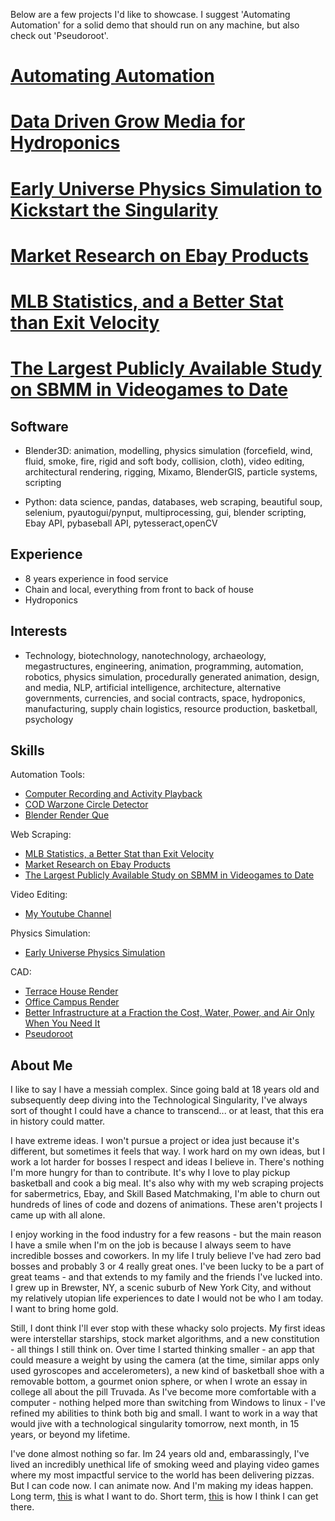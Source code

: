 Below are a few projects I'd like to showcase. I suggest 'Automating Automation' for a solid demo that should run on any machine, but also check out 'Pseudoroot'.

# [Automating Automation](https://github.com/kelmensonj/Computer-Recording-and-Activity-Playback)

# [Data Driven Grow Media for Hydroponics](https://github.com/kelmensonj/Pseudoroot)

# [Early Universe Physics Simulation to Kickstart the Singularity](https://github.com/kelmensonj/Newtownian-Physics-Engine)

# [Market Research on Ebay Products](https://github.com/kelmensonj/UPC-s-and-the-Ebay-API-for-a-Million-Dollar-Heist)

# [MLB Statistics, and a Better Stat than Exit Velocity](https://github.com/kelmensonj/Pybaseball-Pandas-and-Python-for-DIY-Sabermetrics/blob/master/pybaseballPandasPython)

# [The Largest Publicly Available Study on SBMM in Videogames to Date](https://github.com/kelmensonj/Warzone-SBMM-APP-Much-Improved)

## **Software**
* Blender3D: animation, modelling, physics simulation (forcefield, wind, fluid, smoke, fire, rigid and soft body, collision, cloth), video editing, architectural rendering, rigging, Mixamo, BlenderGIS, particle systems, scripting

* Python: data science, pandas, databases, web scraping, beautiful soup, selenium, pyautogui/pynput, multiprocessing, gui, blender scripting, Ebay API, pybaseball API, pytesseract,openCV

## **Experience**

* 8 years experience in food service
* Chain and local, everything from front to back of house
* Hydroponics

## **Interests** 
* Technology, biotechnology, nanotechnology, archaeology, megastructures, engineering, animation, programming, automation, robotics, physics simulation, procedurally generated animation, design, and media, NLP, artificial intelligence, architecture, alternative governments, currencies, and social contracts, space, hydroponics, manufacturing, supply chain logistics, resource production, basketball, psychology

## **Skills** ##

Automation Tools:
* [Computer Recording and Activity Playback](https://github.com/kelmensonj/Computer-Recording-and-Activity-Playback)
* [COD Warzone Circle Detector](https://github.com/kelmensonj/OCR-Pyautogui-Detect-Storm-Movement-COD-Warzone-TTS)
* [Blender Render Que](https://github.com/kelmensonj/Blender-Render-Que)

Web Scraping:
* [MLB Statistics, a Better Stat than Exit Velocity](https://github.com/kelmensonj/Pybaseball-Pandas-and-Python-for-DIY-Sabermetrics/blob/master/pybaseballPandasPython)
* [Market Research on Ebay Products](https://github.com/kelmensonj/UPC-s-and-the-Ebay-API-for-a-Million-Dollar-Heist)
* [The Largest Publicly Available Study on SBMM in Videogames to Date](https://github.com/kelmensonj/Warzone-SBMM-APP-Much-Improved)

Video Editing:
* [My Youtube Channel](https://www.youtube.com/channel/UC01Ew2iYxMxFOytlZQqhOEg)

Physics Simulation:
* [Early Universe Physics Simulation](https://github.com/kelmensonj/Newtownian-Physics-Engine)

CAD:
* [Terrace House Render](https://www.youtube.com/watch?v=5Hg9Z5nokfI)
* [Office Campus Render](https://www.youtube.com/watch?v=prYgmhuJHvs)
* [Better Infrastructure at a Fraction the Cost, Water, Power, and Air Only When You Need It](https://www.youtube.com/watch?v=1rEbn-nI0RM)
* [Pseudoroot](https://www.youtube.com/watch?v=eCXxZpWh2Ig)

## About Me

I like to say I have a messiah complex. Since going bald at 18 years old and subsequently deep diving into the Technological Singularity, I've always sort of thought I could have a chance to transcend... or at least, that this era in history could matter.  

I have extreme ideas. I won't pursue a project or idea just because it's different, but sometimes it feels that way. I work hard on my own ideas, but I work a lot harder for bosses I respect and ideas I believe in. There's nothing I'm more hungry for than to contribute. It's why I love to play pickup basketball and cook a big meal. It's also why with my web scraping projects for sabermetrics, Ebay, and Skill Based Matchmaking, I'm able to churn out hundreds of lines of code and dozens of animations. These aren't projects I came up with all alone.

I enjoy working in the food industry for a few reasons - but the main reason I have a smile when I'm on the job is because I always seem to have incredible bosses and coworkers. In my life I truly believe I've had zero bad bosses and probably 3 or 4 really great ones. I've been lucky to be a part of great teams - and that extends to my family and the friends I've lucked into. I grew up in Brewster, NY, a scenic suburb of New York City, and without my relatively utopian life experiences to date I would not be who I am today. I want to bring home gold.

Still, I dont think I'll ever stop with these whacky solo projects. My first ideas were interstellar starships, stock market algorithms, and a new constitution - all things I still think on. Over time I started thinking smaller - an app that could measure a weight by using the camera (at the time, similar apps only used gyroscopes and accelerometers), a new kind of basketball shoe with a removable bottom, a gourmet onion sphere, or when I wrote an essay in college all about the pill Truvada. As I've become more comfortable with a computer - nothing helped more than switching from Windows to linux - I've refined my abilities to think both big and small. I want to work in a way that would jive with a technological singularity tomorrow, next month, in 15 years, or beyond my lifetime. 

I've done almost nothing so far. Im 24 years old and, embarassingly, I've lived an incredibly unethical life of smoking weed and playing video games where my most impactful service to the world has been delivering pizzas. But I can code now. I can animate now. And I'm making my ideas happen. Long term, [this](https://www.youtube.com/watch?v=Kr8X6mzJpxw) is what I want to do. Short term, [this](https://www.youtube.com/watch?v=eCXxZpWh2Ig&t=1s) is how I think I can get there.
